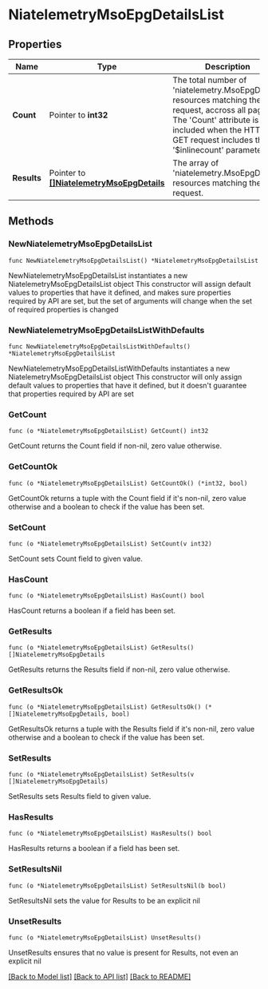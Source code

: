 # NiatelemetryMsoEpgDetailsList

## Properties

Name | Type | Description | Notes
------------ | ------------- | ------------- | -------------
**Count** | Pointer to **int32** | The total number of &#39;niatelemetry.MsoEpgDetails&#39; resources matching the request, accross all pages. The &#39;Count&#39; attribute is included when the HTTP GET request includes the &#39;$inlinecount&#39; parameter. | [optional] 
**Results** | Pointer to [**[]NiatelemetryMsoEpgDetails**](NiatelemetryMsoEpgDetails.md) | The array of &#39;niatelemetry.MsoEpgDetails&#39; resources matching the request. | [optional] 

## Methods

### NewNiatelemetryMsoEpgDetailsList

`func NewNiatelemetryMsoEpgDetailsList() *NiatelemetryMsoEpgDetailsList`

NewNiatelemetryMsoEpgDetailsList instantiates a new NiatelemetryMsoEpgDetailsList object
This constructor will assign default values to properties that have it defined,
and makes sure properties required by API are set, but the set of arguments
will change when the set of required properties is changed

### NewNiatelemetryMsoEpgDetailsListWithDefaults

`func NewNiatelemetryMsoEpgDetailsListWithDefaults() *NiatelemetryMsoEpgDetailsList`

NewNiatelemetryMsoEpgDetailsListWithDefaults instantiates a new NiatelemetryMsoEpgDetailsList object
This constructor will only assign default values to properties that have it defined,
but it doesn't guarantee that properties required by API are set

### GetCount

`func (o *NiatelemetryMsoEpgDetailsList) GetCount() int32`

GetCount returns the Count field if non-nil, zero value otherwise.

### GetCountOk

`func (o *NiatelemetryMsoEpgDetailsList) GetCountOk() (*int32, bool)`

GetCountOk returns a tuple with the Count field if it's non-nil, zero value otherwise
and a boolean to check if the value has been set.

### SetCount

`func (o *NiatelemetryMsoEpgDetailsList) SetCount(v int32)`

SetCount sets Count field to given value.

### HasCount

`func (o *NiatelemetryMsoEpgDetailsList) HasCount() bool`

HasCount returns a boolean if a field has been set.

### GetResults

`func (o *NiatelemetryMsoEpgDetailsList) GetResults() []NiatelemetryMsoEpgDetails`

GetResults returns the Results field if non-nil, zero value otherwise.

### GetResultsOk

`func (o *NiatelemetryMsoEpgDetailsList) GetResultsOk() (*[]NiatelemetryMsoEpgDetails, bool)`

GetResultsOk returns a tuple with the Results field if it's non-nil, zero value otherwise
and a boolean to check if the value has been set.

### SetResults

`func (o *NiatelemetryMsoEpgDetailsList) SetResults(v []NiatelemetryMsoEpgDetails)`

SetResults sets Results field to given value.

### HasResults

`func (o *NiatelemetryMsoEpgDetailsList) HasResults() bool`

HasResults returns a boolean if a field has been set.

### SetResultsNil

`func (o *NiatelemetryMsoEpgDetailsList) SetResultsNil(b bool)`

 SetResultsNil sets the value for Results to be an explicit nil

### UnsetResults
`func (o *NiatelemetryMsoEpgDetailsList) UnsetResults()`

UnsetResults ensures that no value is present for Results, not even an explicit nil

[[Back to Model list]](../README.md#documentation-for-models) [[Back to API list]](../README.md#documentation-for-api-endpoints) [[Back to README]](../README.md)


